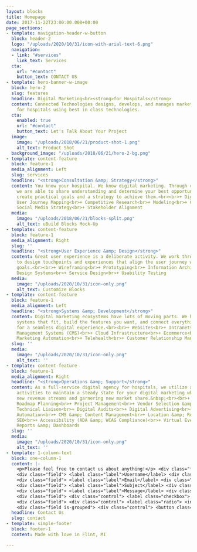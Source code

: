 ```yaml
---
layout: blocks
title: Homepage
date: 2017-11-22T23:00:00.000+00:00
page_sections:
- template: navigation-header-w-button
  block: header-2
  logo: "/uploads/2020/10/31/icon-with-arial-text-6.png"
  navigation:
  - link: "#services"
    link_text: Services
  cta:
    url: "#contact"
    button_text: CONTACT US
- template: hero-banner-w-image
  block: hero-2
  slug: features
  headline: Digital Marketing<br><strong>for Hospitals</strong>
  content: Connected Technologies designs, develops, and manages marketing solutions
    for hospitals using best in class technologies.
  cta:
    enabled: true
    url: "#contact"
    button_text: Let's Talk About Your Project
  image:
    image: "/uploads/2018/06/21/product-shot-1.png"
    alt_text: Product Shot
  background_image: "/uploads/2018/06/21/hero-2-bg.png"
- template: content-feature
  block: feature-1
  media_alignment: Left
  slug: services
  headline: "<strong>Consultation &amp; Strategy</strong>"
  content: You know your hospital. We know digital marketing. Through collaboration
    we are able to share understanding and determine your best opportunities, then
    create practical goals and a strategy to achieve them.<br><br>+ Digital Transformation<br>+
    User Journey Mapping<br>+ Competitive Research<br>+ Modeling<br>+ Content Strategy<br>+
    Social Media Strategy<br>+ Stakeholder Alignment
  media:
    image: "/uploads/2018/06/21/blocks-split.png"
    alt_text: uBuild Blocks Mock-Up
- template: content-feature
  block: feature-1
  media_alignment: Right
  slug: ''
  headline: "<strong>User Experience &amp; Design</strong>"
  content: Great user experience is a deliberate activity. We work through the strategy
    to design touchpoints and experiences that align the user journey with your organizational
    goals.<br><br>+ Wireframing<br>+ Prototyping<br>+ Information Architecture<br>+
    Design Systems<br>+ Service Design<br>+ Usability Testing
  media:
    image: "/uploads/2020/10/31/icon-only.png"
    alt_text: Customize Blocks
- template: content-feature
  block: feature-1
  media_alignment: Left
  headline: "<strong>Systems &amp; Development</strong>"
  content: Digital marketing ecosystems have lots of moving parts. We help you select
    systems that fit, build the features you want, and connect everything together
    for a seamless digital experience.<br><br>+ Websites<br>+ Intranets<br>+ Content
    Management Systems (CMS)<br>+ Cloud Infrastructure<br>+ Ecommerce<br>+ Forms<br>+
    Marketing Automation<br>+ Telehealth<br>+ Customer Relationship Management (CRM)
  slug: ''
  media:
    image: "/uploads/2020/10/31/icon-only.png"
    alt_text: ''
- template: content-feature
  block: feature-1
  media_alignment: Right
  headline: "<strong>Operations &amp; Support</strong>"
  content: As a full-service digital agency for hospitals, we utilize a variety of
    activities to maintain a steady state for your digital marketing while driving
    new revenue streams and garnering new market share.&nbsp;<br><br>+ Budget &amp;
    Roadmap Planning<br>+ Project Management<br>+ Vendor Selection &amp; Management<br>+
    Technical Liaison<br>+ Digital Audits<br>+ Digital Advertising<br>+ Marketing
    Automation<br>+ CMS &amp; Content Management<br>+ Location &amp; Reputation Management<br>+
    SEO<br>+ Accessibility (ADA &amp; WCAG Compliance)<br>+ Virtual Events<br>+ Training<br>+
    Reports &amp; Dashboards
  slug: ''
  media:
    image: "/uploads/2020/10/31/icon-only.png"
    alt_text: ''
- template: 1-column-text
  block: one-column-1
  content: |-
    <p>Please feel free to contact us about anything!</p> <div class="field"> <label class="label">Name</label> <div class="control"> <input class="input" type="text" placeholder="Text input"> </div> </div>
    <div class="field"> <label class="label">Username</label> <div class="control has-icons-left has-icons-right"> <input class="input is-success" type="text" placeholder="Text input" value="bulma"> <span class="icon is-small is-left"> <i class="fas fa-user"></i> </span> <span class="icon is-small is-right"> <i class="fas fa-check"></i> </span> </div> <p class="help is-success">This username is available</p> </div>
    <div class="field"> <label class="label">Email</label> <div class="control has-icons-left has-icons-right"> <input class="input is-danger" type="email" placeholder="Email input" value="hello@"> <span class="icon is-small is-left"> <i class="fas fa-envelope"></i> </span> <span class="icon is-small is-right"> <i class="fas fa-exclamation-triangle"></i> </span> </div> <p class="help is-danger">This email is invalid</p> </div>
    <div class="field"> <label class="label">Subject</label> <div class="control"> <div class="select"> <select> <option>Select dropdown</option> <option>With options</option> </select> </div> </div> </div>
    <div class="field"> <label class="label">Message</label> <div class="control"> <textarea class="textarea" placeholder="Textarea"></textarea> </div> </div>
    <div class="field"> <div class="control"> <label class="checkbox"> <input type="checkbox"> I agree to the <a href="#">terms and conditions</a> </label> </div> </div>
    <div class="field"> <div class="control"> <label class="radio"> <input type="radio" name="question"> Yes </label> <label class="radio"> <input type="radio" name="question"> No </label> </div> </div>
    <div class="field is-grouped"> <div class="control"> <button class="button is-link">Submit</button> </div> <div class="control"> <button class="button is-link is-light">Cancel</button> </div> </div>
  headline: Contact Us
  slug: contact
- template: simple-footer
  block: footer-1
  content: Made with love in Flint, MI

---
```

